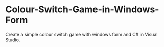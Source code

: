 # Colour-Switch-Game-in-Windows-Form
Create a simple colour switch game with windows form and C# in Visual Studio. 
